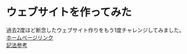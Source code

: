 # ウェブサイトを作ってみた
過去2度ほど断念したウェブサイト作りをもう1度チャレンジしてみました。   
[ホームページリンク](https://cachalot792.github.io/)  
[記法参考](https://qiita.com/tbpgr/items/989c6badefff69377da7)  
